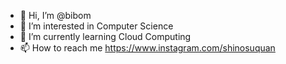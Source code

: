 - 👋 Hi, I’m @bibom
- 👀 I’m interested in Computer Science
- 🌱 I’m currently learning Cloud Computing
- 📫 How to reach me https://www.instagram.com/shinosuquan


<!---
bibom9x/bibom9x is a ✨ special ✨ repository because its `README.md` (this file) appears on your GitHub profile.
You can click the Preview link to take a look at your changes.
--->
